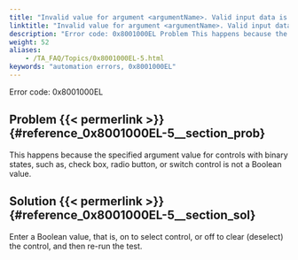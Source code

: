 ```yaml
--- 
title: "Invalid value for argument <argumentName>. Valid input data is a Boolean value, e.g. on/off."
linktitle: "Invalid value for argument <argumentName>. Valid input data is a Boolean value, e.g. on/off."
description: "Error code: 0x8001000EL Problem This happens because the specified argument value for controls with binary states, such as, check box, radio button, or switch control is not a Boolean value. Solution ..."
weight: 52
aliases: 
    - /TA_FAQ/Topics/0x8001000EL-5.html
keywords: "automation errors, 0x8001000EL"
---
```


Error code: 0x8001000EL

## Problem {{< permerlink >}} {#reference_0x8001000EL-5__section_prob} 

This happens because the specified argument value for controls with binary states, such as, check box, radio button, or switch control is not a Boolean value.

## Solution {{< permerlink >}} {#reference_0x8001000EL-5__section_sol} 

Enter a Boolean value, that is, on to select control, or off to clear \(deselect\) the control, and then re-run the test.



